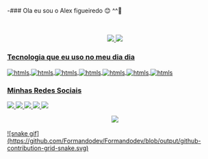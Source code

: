 -### Ola eu sou o Alex figueiredo 😊 ^^👋 



<a href="https://github.com/A-W806">
  
  <div style="display: inline_block"><br>





<div> <style="display: inline_"><br/>

  <div align="center">
<a href="https://github.com/A-W806">
<img height="180em" src="https://github-readme-stats.vercel.app/api?username=A-W806&show_icons=true&theme=dracula&include_all_commits">
<img height="180em" src="https://github-readme-stats.vercel.app/api/top-langs/?username=A-W806&layout=compact&langs_count=7&theme=dra">
</div>
    
### Tecnologia que eu uso no meu dia dia
    
<img align= "center" alt="htmls" src="https://img.shields.io/badge/HTML5-E34F26?style=for-the-badge&logo=html5&logoColor=white" >
<img align= "center" alt="htmls" src="https://img.shields.io/badge/C%23-239120?style=for-the-badge&logo=c-sharp&logoColor=white" >
<img align= "center" alt="htmls" src="https://img.shields.io/badge/Python-3776AB?style=for-the-badge&logo=python&logoColor=white" >
<img align= "center" alt="htmls" src="https://img.shields.io/badge/C-00599C?style=for-the-badge&logo=c&logoColor=white">
<img align= "center" alt="htmls" src="https://img.shields.io/badge/C%2B%2B-00599C?style=for-the-badge&logo=c%2B%2B&logoColor=white">     
<img align= "center" alt="htmls" src="https://img.shields.io/badge/Java-ED8B00?style=for-the-badge&logo=java&logoColor=white">     
<img align= "center" alt="htmls" src="https://img.shields.io/badge/JavaScript-F7DF1E?style=for-the-badge&logo=javascript&logoColor=black">
    
### Minhas Redes Sociais
<div>
  
<a href="figueiredo_alex" target="_blank"><img src="https://img.shields.io/badge/-Instagram-%23E4405F?style=for-the-badge&logo">
<a href="https://www.facebook.com/me/" target="_blank"><img src="https://img.shields.io/badge/Facebook-1877F2?style=for-the-badge&logo=facebook&logoColor=white">
<a href="alexwilhian3@gmail.com"><img src="https://img.shields.io/badge/-Gmail-%23333?style=for-the-badge&logo=gmail&logoCo">
<a href="/alex-f-4894a9241" target="_blank"><img src="https://img.shields.io/badge/-LinkedIn-%230077B5?style=for-the-badge&logo">
<a href="/https://wa.me/qr/ALY43U26OJBOF1" target="_blank"><img src="https://img.shields.io/badge/WhatsApp-25D366?style=for-the-badge&logo=whatsapp&logoColor=white">


<p align="center"> <img alingn="center" src="https://profile-counter.glitch.me/Formandodev/count.svg" /></p>
![snake gif](https://github.com/Formandodev/Formandodev/blob/output/github-contribution-grid-snake.svg)
